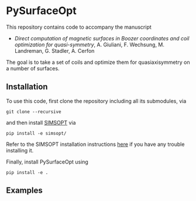 # PySurfaceOpt

This repository contains code to accompany the manuscript

- *Direct computation of magnetic surfaces in Boozer coordinates and coil optimization for quasi-symmetry*, A. Giuliani, F. Wechsung, M. Landreman, G. Stadler, A. Cerfon 

The goal is to take a set of coils and optimize them for quasiaxisymmetry on a number of surfaces.

## Installation

To use this code, first clone the repository including all its submodules, via

    git clone --recursive 

and then install [SIMSOPT](https://github.com/hiddenSymmetries/simsopt) via

    pip install -e simsopt/

Refer to the SIMSOPT installation instructions [here](https://simsopt.readthedocs.io/en/latest/installation.html#virtual-environments) if you have any trouble installing it.

Finally, install PySurfaceOpt using

    pip install -e .

## Examples
